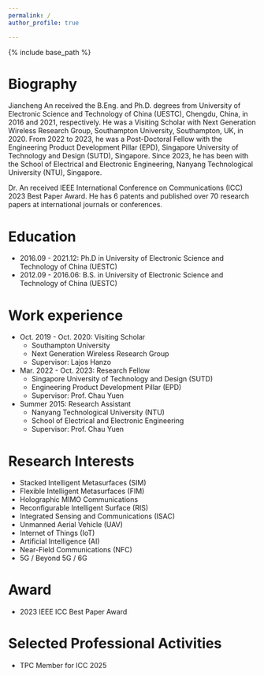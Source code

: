 ```yaml
---
permalink: /
author_profile: true

---
```


{% include base_path %}

# Biography
Jiancheng An received the B.Eng. and Ph.D. degrees from University of Electronic Science and Technology of China (UESTC), Chengdu, China, in 2016 and 2021, respectively. He was a Visiting Scholar with Next Generation Wireless Research Group, Southampton University, Southampton, UK, in 2020. From 2022 to 2023, he was a Post-Doctoral Fellow with the Engineering Product Development Pillar (EPD), Singapore University of Technology and Design (SUTD), Singapore. Since 2023, he has been with the School of Electrical and Electronic Engineering, Nanyang Technological University (NTU), Singapore.

Dr. An received IEEE International Conference on Communications (ICC) 2023 Best Paper Award. He has 6 patents and published over 70 research papers at international journals or conferences.

# Education
* 2016.09 - 2021.12: Ph.D in University of Electronic Science and Technology of China (UESTC)
* 2012.09 - 2016.06: B.S. in University of Electronic Science and Technology of China (UESTC)

# Work experience
* Oct. 2019 - Oct. 2020: Visiting Scholar
  * Southampton University
  * Next Generation Wireless Research Group
  * Supervisor: Lajos Hanzo
* Mar. 2022 - Oct. 2023: Research Fellow
  * Singapore University of Technology and Design (SUTD)
  * Engineering Product Development Pillar (EPD)
  * Supervisor: Prof. Chau Yuen
* Summer 2015: Research Assistant
  * Nanyang Technological University (NTU)
  * School of Electrical and Electronic Engineering
  * Supervisor: Prof. Chau Yuen
  
# Research Interests
* Stacked Intelligent Metasurfaces (SIM)
* Flexible Intelligent Metasurfaces (FIM)
* Holographic MIMO Communications
* Reconfigurable Intelligent Surface (RIS)
* Integrated Sensing and Communications (ISAC)
* Unmanned Aerial Vehicle (UAV)
* Internet of Things (IoT)
* Artificial Intelligence (AI)
* Near-Field Communications (NFC)
* 5G / Beyond 5G / 6G
  
# Award
* 2023 IEEE ICC Best Paper Award

# Selected Professional Activities
* TPC Member for ICC 2025
